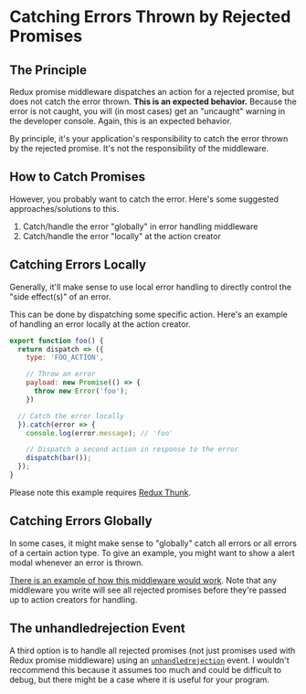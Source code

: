# Catching Errors Thrown by Rejected Promises

## The Principle

Redux promise middleware dispatches an action for a rejected promise, but does not catch the error thrown. **This is an expected behavior.** Because the error is not caught, you will (in most cases) get an "uncaught" warning in the developer console. Again, this is an expected behavior.

By principle, it's your application's responsibility to catch the error thrown by the rejected promise. It's not the responsibility of the middleware.

## How to Catch Promises

However, you probably want to catch the error. Here's some suggested approaches/solutions to this.

1. Catch/handle the error "globally" in error handling middleware
2. Catch/handle the error "locally" at the action creator

## Catching Errors Locally

Generally, it'll make sense to use local error handling to directly control the "side effect(s)" of an error.

This can be done by dispatching some specific action. Here's an example of handling an error locally at the action creator.

```js
export function foo() {
  return dispatch => ({
    type: 'FOO_ACTION',

    // Throw an error
    payload: new Promise(() => {
      throw new Error('foo');
    })

  // Catch the error locally
  }).catch(error => {
    console.log(error.message); // 'foo'

    // Dispatch a second action in response to the error
    dispatch(bar());
  });
}
```

Please note this example requires [Redux Thunk](https://github.com/gaearon/redux-thunk).

## Catching Errors Globally

In some cases, it might make sense to "globally" catch all errors or all errors of a certain action type. To give an example, you might want to show a alert modal whenever an error is thrown.

[There is an example of how this middleware would work](https://github.com/pburtchaell/redux-promise-middleware/tree/master/examples/catching-errors-with-middleware/middleware.js). Note that any middleware you write will see all rejected promises before they're passed up to action creators for handling.

## The unhandledrejection Event

A third option is to handle all rejected promises (not just promises used with Redux promise middleware) using an [`unhandledrejection`](https://developer.mozilla.org/en-US/docs/Web/Events/unhandledrejection) event. I wouldn't reccommend this because it assumes too much and could be difficult to debug, but there might be a case where it is useful for your program.
